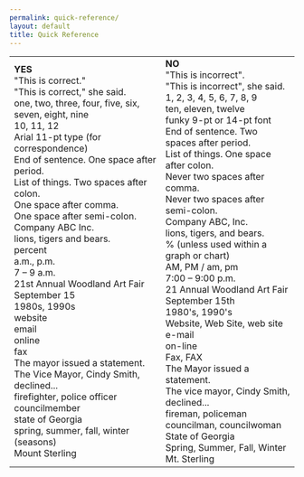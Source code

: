 ```yaml
---
permalink: quick-reference/
layout: default
title: Quick Reference
---
```


<table>
    <tr>
      <td> <b>YES</b>
      </br>"This is correct."
      </br>"This is correct," she said.
      </br>one, two, three, four, five, six, seven, eight, nine
      </br>10, 11, 12
      </br>Arial 11-pt type (for correspondence) 
      </br>End of sentence. One space after period. 
      </br>List of things. Two spaces after colon.
      </br>One space after comma. 
      </br>One space after semi-colon. 
      </br>Company ABC Inc. 
      </br>lions, tigers and bears. 
      </br>percent 
      </br>a.m., p.m. 
      </br>7 – 9 a.m. 
      </br>21st Annual Woodland Art Fair 
      </br>September 15 
      </br>1980s, 1990s 
      </br>website 
      </br>email
      </br>online 
      </br>fax
      </br>The mayor issued a statement. 
      </br>The Vice Mayor, Cindy Smith, declined... 
      </br>firefighter, police officer
      </br>councilmember
      </br>state of Georgia 
      </br>spring, summer, fall, winter (seasons)
      </br>Mount Sterling</td>
      <td> <b>NO</b>
      </br>"This is incorrect".
      </br>"This is incorrect", she said.
      </br>1, 2, 3, 4, 5, 6, 7, 8, 9
      </br>ten, eleven, twelve
      </br>funky 9-pt or 14-pt font
      </br>End of sentence.  Two spaces after period.
      </br>List of things. One space after colon.
      </br>Never two spaces after comma.
      </br>Never two spaces after semi-colon.
      </br>Company ABC, Inc.
      </br>lions, tigers, and bears.
      </br>% (unless used within a graph or chart)
      </br>AM, PM / am, pm
      </br>7:00 – 9:00 p.m.
      </br>21 Annual Woodland Art Fair
      </br>September 15th
      </br>1980's, 1990's
      </br>Website, Web Site, web site
      </br>e-mail
      </br>on-line
      </br>Fax, FAX
      </br>The Mayor issued a statement.
      </br>The vice mayor, Cindy Smith, declined...
      </br>fireman, policeman
      </br>councilman, councilwoman
      </br>State of Georgia
      </br>Spring, Summer, Fall, Winter
      </br>Mt. Sterling</td>
    <tr>
</table>
